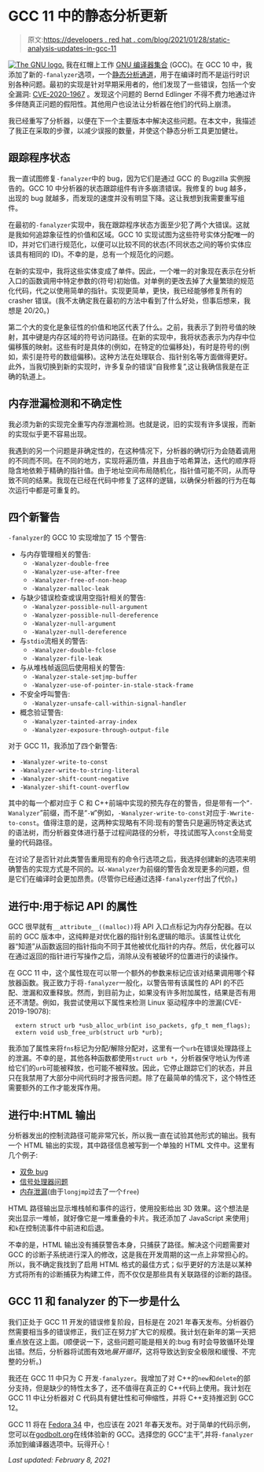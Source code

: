 # GCC 11 中的静态分析更新

> 原文:[https://developers . red hat . com/blog/2021/01/28/static-analysis-updates-in-gcc-11](https://developers.redhat.com/blog/2021/01/28/static-analysis-updates-in-gcc-11)

[![The GNU logo.](../Images/b487100b7730792898d4d142c7200ce7.png)](https://developers.redhat.com/blog/wp-content/uploads/2014/09/gnu-logo.png) 
我在红帽上工作 [GNU 编译器集合](https://gcc.gnu.org/) (GCC)。在 GCC 10 中，我添加了新的`-fanalyzer`选项，一个[静态分析通道](https://developers.redhat.com/blog/2020/03/26/static-analysis-in-gcc-10/)，用于在编译时而不是运行时识别各种问题。最初的实现是针对早期采用者的，他们发现了一些错误，包括一个安全漏洞: [CVE-2020-1967](https://www.theregister.com/2020/04/23/gcc_openssl_vulnerability/) 。发现这个问题的 Bernd Edlinger 不得不费力地通过许多伴随真正问题的假阳性。其他用户也设法让分析器在他们的代码上崩溃。

我已经重写了分析器，以便在下一个主要版本中解决这些问题。在本文中，我描述了我正在采取的步骤，以减少误报的数量，并使这个静态分析工具更加健壮。

## 跟踪程序状态

我一直试图修复`-fanalyzer`中的 bug，因为它们是通过 GCC 的 Bugzilla 实例报告的。GCC 10 中分析器的状态跟踪组件有许多崩溃错误。我修复的 bug 越多，出现的 bug 就越多，而发现的速度并没有明显下降。这让我想到我需要重写组件。

在最初的`-fanalyzer`实现中，我在跟踪程序状态方面至少犯了两个大错误。这就是我如何追踪象征性的价值和区域。GCC 10 实现试图为这些符号实体分配唯一的 ID，并对它们进行规范化，以便可以比较不同的状态(不同状态之间的等价实体应该具有相同的 ID)。不幸的是，总有一个规范化的问题。

在新的实现中，我将这些实体变成了单件。因此，一个唯一的对象现在表示在分析入口的函数调用中特定参数的(符号)初始值。对单例的更改去掉了大量繁琐的规范化代码，代之以使用简单的指针。实现更简单，更快，我已经能够修复所有的 crasher 错误。(我不太确定我在最初的方法中看到了什么好处，但事后想来，我想是 20/20。)

第二个大的变化是象征性的价值和地区代表了什么。之前，我表示了到符号值的映射，其中键是内存区域的符号访问路径。在新的实现中，我将状态表示为内存中位偏移簇的映射。这些有时是具体的(例如，在特定的位偏移处)，有时是符号的(例如，索引是符号的数组偏移)。这种方法在处理联合、指针别名等方面做得更好。此外，当我切换到新的实现时，许多复杂的错误“自我修复”,这让我确信我是在正确的轨道上。

## 内存泄漏检测和不确定性

我必须为新的实现完全重写内存泄漏检测。也就是说，旧的实现有许多误报，而新的实现似乎更不容易出现。

我遇到的另一个问题是非确定性的，在这种情况下，分析器的确切行为会随着调用的不同而不同。在不同的地方，实现将遍历值，并且由于哈希算法，迭代的顺序将隐含地依赖于精确的指针值。由于地址空间布局随机化，指针值可能不同，从而导致不同的结果。我现在已经在代码中修复了这样的逻辑，以确保分析器的行为在每次运行中都是可重复的。

## 四个新警告

`-fanalyzer`的 GCC 10 实现增加了 15 个警告:

*   与内存管理相关的警告:
    *   `-Wanalyzer-double-free`
    *   `-Wanalyzer-use-after-free`
    *   `-Wanalyzer-free-of-non-heap`
    *   `-Wanalyzer-malloc-leak`
*   与缺少错误检查或误用空指针相关的警告:
    *   `-Wanalyzer-possible-null-argument`
    *   `-Wanalyzer-possible-null-dereference`
    *   `-Wanalyzer-null-argument`
    *   `-Wanalyzer-null-dereference`
*   与`stdio`流相关的警告:
    *   `-Wanalyzer-double-fclose`
    *   `-Wanalyzer-file-leak`
*   与从堆栈帧返回后使用相关的警告:
    *   `-Wanalyzer-stale-setjmp-buffer`
    *   `-Wanalyzer-use-of-pointer-in-stale-stack-frame`
*   不安全呼叫警告:
    *   `-Wanalyzer-unsafe-call-within-signal-handler`
*   概念验证警告:
    *   `-Wanalyzer-tainted-array-index`
    *   `-Wanalyzer-exposure-through-output-file`

对于 GCC 11，我添加了四个新警告:

*   `-Wanalyzer-write-to-const`
*   `-Wanalyzer-write-to-string-literal`
*   `-Wanalyzer-shift-count-negative`
*   `-Wanalyzer-shift-count-overflow`

其中的每一个都对应于 C 和 C++前端中实现的预先存在的警告，但是带有一个“`-Wanalyzer`”前缀，而不是“`-W`”例如，`-Wanalyzer-write-to-const`对应于`-Wwrite-to-const`。值得注意的是，这两种实现略有不同:现有的警告只是遍历特定表达式的语法树，而分析器变体进行基于过程间路径的分析，寻找试图写入`const`全局变量的代码路径。

在讨论了是否针对此类警告重用现有的命令行选项之后，我选择创建新的选项来明确警告的实现方式是不同的。以`-Wanalyzer`为前缀的警告会发现更多的问题，但是它们在编译时会更加昂贵。(尽管你已经通过选择`-fanalyzer`付出了代价。)

## 进行中:用于标记 API 的属性

GCC 很早就有`__attribute__((malloc))`将 API 入口点标记为内存分配器。在以前的 GCC 版本中，这纯粹是对优化器的指针别名逻辑的暗示。该属性让优化器“知道”从函数返回的指针指向不同于其他被优化指针的内存。然后，优化器可以在通过返回的指针进行写操作之后，消除从没有被破坏的位置进行的读操作。

在 GCC 11 中，这个属性现在可以带一个额外的参数来标记应该对结果调用哪个释放器函数。我正致力于将`-fanalyzer`一般化，以警告带有该属性的 API 的不匹配、泄漏和双重释放。然而，到目前为止，如果没有许多附加属性，结果是否有用还不清楚。例如，我尝试使用以下属性来检测 Linux 驱动程序中的泄漏(CVE-2019-19078):

```
  extern struct urb *usb_alloc_urb(int iso_packets, gfp_t mem_flags);
  extern void usb_free_urb(struct urb *urb);

```

我添加了属性来将`fns`标记为分配/解除分配对，这里有一个`urb`在错误处理路径上的泄漏。不幸的是，其他各种函数都使用`struct urb *`，分析器保守地认为传递给它们的`urb`可能被释放，也可能不被释放。因此，它停止跟踪它们的状态，并且只在我禁用了大部分中间代码时才报告问题。除了在最简单的情况下，这个特性还需要额外的工作才能发挥作用。

## 进行中:HTML 输出

分析器发出的控制流路径可能非常冗长，所以我一直在试验其他形式的输出。我有一个 HTML 输出的实现，其中路径信息被写到一个单独的 HTML 文件中。这里有几个例子:

*   [双免 bug](https://dmalcolm.fedorapeople.org/gcc/2020-11-05/html-examples/test.c.path-1.html)
*   [信号处理器问题](https://dmalcolm.fedorapeople.org/gcc/2020-11-05/html-examples/signal-1.c.path-1.html)
*   [内存泄漏](https://dmalcolm.fedorapeople.org/gcc/2020-11-05/html-examples/setjmp-7.c.path-1.html)(由于`longjmp`过去了一个`free`)

HTML 路径输出显示堆栈帧和事件的运行，使用投影给出 3D 效果。这个想法是突出显示一堆帧，就好像它是一堆重叠的卡片。我还添加了 JavaScript 来使用`j`和`k`在控制流事件中前进和后退。

不幸的是，HTML 输出没有捕获警告本身，只捕获了路径。解决这个问题需要对 GCC 的诊断子系统进行深入的修改，这是我在开发周期的这一点上非常担心的。所以，我不确定我找到了启用 HTML 格式的最佳方式；似乎更好的方法是以某种方式将所有的诊断捕获为构建工件，而不仅仅是那些具有关联路径的诊断的路径。

## GCC 11 和 fanalyzer 的下一步是什么

我们正处于 GCC 11 开发的错误修复阶段，目标是在 2021 年春天发布。分析器仍然需要相当多的错误修正，我们正在努力扩大它的规模。我计划在新年的第一天把重点放在这上面。(顺便说一下，这些问题可能是相关的:bug 有时会导致循环处理出错。然后，分析器将试图有效地*展开循环*，这将导致达到安全极限和缓慢、不完整的分析。)

我还在 GCC 11 中只为 C 开发`-fanalyzer`。我增加了对 C++的`new`和`delete`的部分支持，但是缺少的特性太多了，还不值得在真正的 C++代码上使用。我计划在 GCC 11 中让分析器对 C 代码具有健壮性和可伸缩性，并将 C++支持推迟到 GCC 12。

GCC 11 将在 [Fedora 34](https://fedoraproject.org/wiki/Changes/GNUToolchain) 中，也应该在 2021 年春天发布。对于简单的代码示例，您可以在[godbolt.org](https://godbolt.org/)在线体验新的 GCC。选择您的 GCC“主干”,并将`-fanalyzer`添加到编译器选项中。玩得开心！

*Last updated: February 8, 2021*